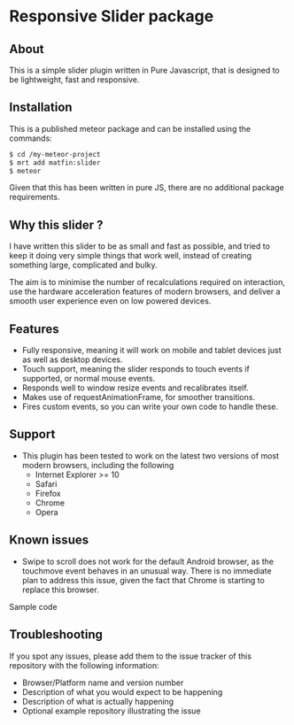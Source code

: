 Responsive Slider package 
=========================

## About

This is a simple slider plugin written in Pure Javascript, that is designed to be lightweight, fast and responsive.

## Installation

This is a published meteor package and can be installed using the commands: 

```sh
$ cd /my-meteor-project
$ mrt add matfin:slider
$ meteor
```

Given that this has been written in pure JS, there are no additional package requirements.

## Why this slider ?

I have written this slider to be as small and fast as possible, and tried to keep it doing very simple things that work well, instead of creating something large, complicated and bulky.

The aim is to minimise the number of recalculations required on interaction, use the hardware acceleration features of modern browsers, and deliver a smooth user experience even on low powered devices.

## Features

- Fully responsive, meaning it will work on mobile and tablet devices just as well as desktop devices.
- Touch support, meaning the slider responds to touch events if supported, or normal mouse events.
- Responds well to window resize events and recalibrates itself.
- Makes use of requestAnimationFrame, for smoother transitions.
- Fires custom events, so you can write your own code to handle these.

## Support 

- This plugin has been tested to work on the latest two versions of most modern browsers, including the following
	- Internet Explorer >= 10
	- Safari
	- Firefox 
	- Chrome
	- Opera

## Known issues

- Swipe to scroll does not work for the default Android browser, as the touchmove event behaves in an unusual way. There is no immediate plan to address this issue, given the fact that Chrome is starting to replace this browser.

Sample code

## Troubleshooting

If you spot any issues, please add them to the issue tracker of this repository with the following information:

- Browser/Platform name and version number
- Description of what you would expect to be happening 
- Description of what is actually happening
- Optional example repository illustrating the issue

